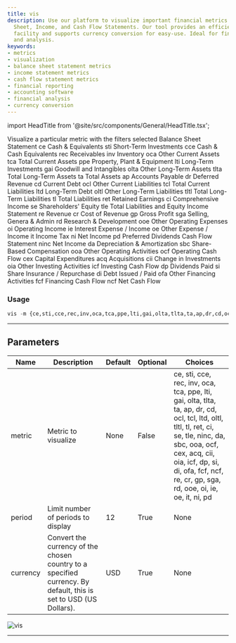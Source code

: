 ```yaml
---
title: vis
description: Use our platform to visualize important financial metrics like Balance
  Sheet, Income, and Cash Flow Statements. Our tool provides an efficient metric visualization
  facility and supports currency conversion for easy-use. Ideal for financial reporting
  and analysis.
keywords:
- metrics
- visualization
- balance sheet statement metrics
- income statement metrics
- cash flow statement metrics
- financial reporting
- accounting software
- financial analysis
- currency conversion
---
```


import HeadTitle from '@site/src/components/General/HeadTitle.tsx';

<HeadTitle title="stocks/sia/vis - Reference | OpenBB Terminal Docs" />

Visualize a particular metric with the filters selected Balance Sheet Statement ce Cash & Equivalents sti Short-Term Investments cce Cash & Cash Equivalents rec Receivables inv Inventory oca Other Current Assets tca Total Current Assets ppe Property, Plant & Equipment lti Long-Term Investments gai Goodwill and Intangibles olta Other Long-Term Assets tlta Total Long-Term Assets ta Total Assets ap Accounts Payable dr Deferred Revenue cd Current Debt ocl Other Current Liabilities tcl Total Current Liabilities ltd Long-Term Debt oltl Other Long-Term Liabilities tltl Total Long-Term Liabilities tl Total Liabilities ret Retained Earnings ci Comprehensive Income se Shareholders' Equity tle Total Liabilities and Equity Income Statement re Revenue cr Cost of Revenue gp Gross Profit sga Selling, Genera & Admin rd Research & Development ooe Other Operating Expenses oi Operating Income ie Interest Expense / Income oe Other Expense / Income it Income Tax ni Net Income pd Preferred Dividends Cash Flow Statement ninc Net Income da Depreciation & Amortization sbc Share-Based Compensation ooa Other Operating Activities ocf Operating Cash Flow cex Capital Expenditures acq Acquisitions cii Change in Investments oia Other Investing Activities icf Investing Cash Flow dp Dividends Paid si Share Insurance / Repurchase di Debt Issued / Paid ofa Other Financing Activities fcf Financing Cash Flow ncf Net Cash Flow

### Usage

```python
vis -m {ce,sti,cce,rec,inv,oca,tca,ppe,lti,gai,olta,tlta,ta,ap,dr,cd,ocl,tcl,ltd,oltl,tltl,tl,ret,ci,se,tle,ninc,da,sbc,ooa,ocf,cex,acq,cii,oia,icf,dp,si,di,ofa,fcf,ncf,re,cr,gp,sga,rd,ooe,oi,ie,oe,it,ni,pd} [-p PERIOD] [-c CURRENCY]
```

---

## Parameters

| Name | Description | Default | Optional | Choices |
| ---- | ----------- | ------- | -------- | ------- |
| metric | Metric to visualize | None | False | ce, sti, cce, rec, inv, oca, tca, ppe, lti, gai, olta, tlta, ta, ap, dr, cd, ocl, tcl, ltd, oltl, tltl, tl, ret, ci, se, tle, ninc, da, sbc, ooa, ocf, cex, acq, cii, oia, icf, dp, si, di, ofa, fcf, ncf, re, cr, gp, sga, rd, ooe, oi, ie, oe, it, ni, pd |
| period | Limit number of periods to display | 12 | True | None |
| currency | Convert the currency of the chosen country to a specified currency. By default, this is set to USD (US Dollars). | USD | True | None |

![vis](https://user-images.githubusercontent.com/46355364/159114414-8533bef1-aed2-4a4c-88a6-93a04c7513d2.png)

---
